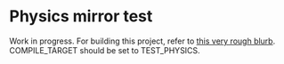 # Physics mirror test

Work in progress.
For building this project, refer to [this very rough blurb](../../README.md). COMPILE_TARGET should be set to TEST_PHYSICS.